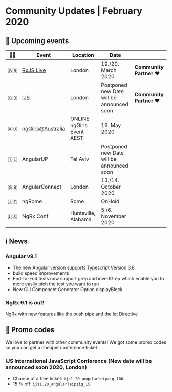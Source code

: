 # Community Updates | February 2020

## 📅 Upcoming events

| 🏳️‍🌈 | Event | Location | Date | |
|------|------|-----|------|-----|
| 🇬🇧 | [RxJS Live](https://www.rxjs.live/) | London | 19./20. March 2020 | **Community Partner ❤️** |
| 🇬🇧 | [IJS](https://javascript-conference.com/) | London |  Postponed new Date will be announced soon | **Community Partner ❤️** |
| 🇦🇺 | [ngGirls@Australia](https://ng-girls.org/australia-2020/) | ONLINE ngGirls Event AEST | 16. May 2020 | |
| 🇮🇱 | AngularUP | Tel Aviv | Postponed new Date will be announced soon | |
| 🇬🇧 | AngularConnect | London | 13./14. October 2020 | |
| 🇮🇹 | ngRome | Rome | OnHold | |
| 🇺🇸 | NgRx Conf | Huntsville, Alabama | 5./6. November 2020 | |


## ℹ️ News

### Angular v9.1 

 - The new Angular version supports Typescript Version 3.8. 
 - build speed improvements
 - End-to-End tests now support grep and invertGrep which enable you to more easily pich the test you want to run
 - New CLI Component Generator Option displayBlock

### NgRx 9.1 is out!

[NgRx](https://github.com/ngrx/platform/blob/master/CHANGELOG.md#910-2020-04-07) with new features like the push pipe and the let Directive


## 💸 Promo codes

We love to partner with other community events! We got some promo codes so you can get a cheaper conference ticket.

### IJS International JavaScript Conference (New date will be announced soon 2020, London)

* Chance of a free ticket: `ijs1.20_angularleipzig_100`
* 15 % off: `ijs1.20_angularleipzig_15`
